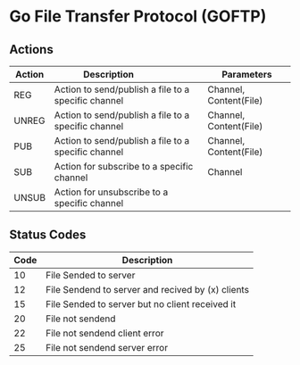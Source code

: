 # Go File Transfer Protocol (GOFTP)

## Actions

| Action      | Description                                         | Parameters |
| ----------- | -----------                                         | ---------  |
| REG         | Action to send/publish a file to a specific channel | Channel, Content(File)    |
| UNREG         | Action to send/publish a file to a specific channel | Channel, Content(File)    |
| PUB         | Action to send/publish a file to a specific channel | Channel, Content(File)    |
| SUB         | Action for subscribe to a specific channel          | Channel    |
| UNSUB         | Action for unsubscribe to a specific channel          |      |

## Status Codes

| Code        | Description |
| ----------- | -----------             |
| 10          | File Sended to server   |
| 12          | File Sendend to server and recived by (x) clients  |
| 15          | File Sended to server but no client received it        |
| 20          | File not sendend        |
| 22          | File not sendend client error        |
| 25         | File not sendend server error        |
